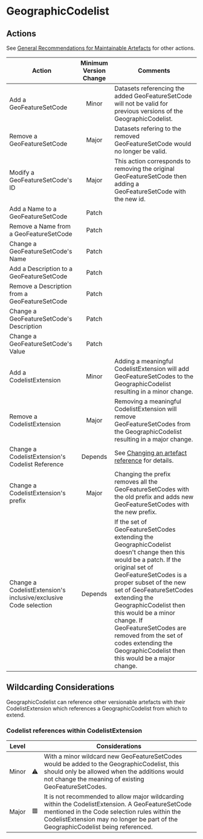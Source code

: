 # GeographicCodelist

## Actions

See [General Recommendations for Maintainable Artefacts](../General%20Recommendations%20for%20Maintainable%20Artefacts.md) for other actions.

| Action | Minimum Version Change | Comments|
|--------|:----------------------:|---------|
| Add a GeoFeatureSetCode | Minor | Datasets referencing the added GeoFeatureSetCode will not be valid for previous versions of the GeographicCodelist. |
| Remove a GeoFeatureSetCode | Major | Datasets refering to the removed GeoFeatureSetCode would no longer be valid. |
| Modify a GeoFeatureSetCode's ID | Major | This action corresponds to removing the original GeoFeatureSetCode then adding a GeoFeatureSetCode with the new id. |
| Add a Name to a GeoFeatureSetCode | Patch | |
| Remove a Name from a GeoFeatureSetCode | Patch | |
| Change a GeoFeatureSetCode's Name | Patch | |
| Add a Description to a GeoFeatureSetCode | Patch | |
| Remove a Description from a GeoFeatureSetCode  | Patch | |
| Change a GeoFeatureSetCode's Description | Patch | |
| Change a GeoFeatureSetCode's Value | Patch | |
| Add a CodelistExtension | Minor | Adding a meaningful CodelistExtension will add GeoFeatureSetCodes to the GeographicCodelist resulting in a minor change. |
| Remove a CodelistExtension | Major | Removing a meaningful CodelistExtension will remove GeoFeatureSetCodes from the GeographicCodelist resulting in a major change. |
| Change a CodelistExtension's Codelist Reference | Depends | See [Changing an artefact reference](../General%20Recommendations/Changing%20an%20artefact%20reference.md#changing-an-artefact-reference) for details. |
| Change a CodelistExtension's prefix | Major | Changing the prefix removes all the GeoFeatureSetCodes with the old prefix and adds new GeoFeatureSetCodes with the new prefix. |
| Change a CodelistExtension's inclusive/exclusive Code selection | Depends | If the set of GeoFeatureSetCodes extending the GeographicCodelist doesn't change then this would be a patch. If the original set of GeoFeatureSetCodes is a proper subset of the new set of GeoFeatureSetCodes extending the GeographicCodelist then this would be a minor change. If GeoFeatureSetCodes are removed from the set of codes extending the GeographicCodelist then this would be a major change. |

## Wildcarding Considerations

GeographicCodelist can reference other versionable artefacts with their CodelistExtension which references a GeographicCodelist from which to extend.

### Codelist references within CodelistExtension

| Level |    | Considerations|
|-------|:--:|---------------|
| Minor | ⚠️ | With a minor wildcard new GeoFeatureSetCodes would be added to the GeographicCodelist, this should only be allowed when the additions would not change the meaning of existing GeoFeatureSetCodes. |  
| Major | 🟥 | It is not recommended to allow major wildcarding within the CodelistExtension. A GeoFeatureSetCode mentioned in the Code selection rules within the CodelistExtension may no longer be part of the GeographicCodelist being referenced. |
